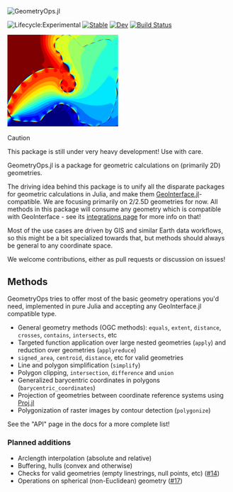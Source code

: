 <img width="400" alt="GeometryOps.jl" src="https://github.com/asinghvi17/GeometryOps.jl/assets/32143268/92c5526d-23a9-4e01-aee0-2fcea99c5001">

![Lifecycle:Experimental](https://img.shields.io/badge/Lifecycle-Experimental-339999)
[![Stable](https://img.shields.io/badge/docs-stable-blue.svg)](https://asinghvi17.github.io/GeometryOps.jl/stable/)
[![Dev](https://img.shields.io/badge/docs-dev-blue.svg)](https://asinghvi17.github.io/GeometryOps.jl/dev/)
[![Build Status](https://github.com/asinghvi17/GeometryOps.jl/actions/workflows/CI.yml/badge.svg?branch=main)](https://github.com/asinghvi17/GeometryOps.jl/actions/workflows/CI.yml?query=branch%3Amain)

<img src="docs/src/assets/logo.png" alt="GeometryOps logo" width="250">

> [!CAUTION]
> This package is still under very heavy development!  Use with care.

GeometryOps.jl is a package for geometric calculations on (primarily 2D) geometries.

The driving idea behind this package is to unify all the disparate packages for geometric calculations in Julia, and make them [GeoInterface.jl](https://github.com/JuliaGeo/GeoInterface.jl)-compatible. We are focusing primarily on 2/2.5D geometries for now.  All methods in this package will consume any geometry which is compatible with GeoInterface - see its [integrations page](https://juliageo.org/GeoInterface.jl/stable/reference/integrations/) for more info on that!

Most of the use cases are driven by GIS and similar Earth data workflows, so this might be a bit specialized towards that, but methods should always be general to any coordinate space.

We welcome contributions, either as pull requests or discussion on issues!

## Methods 

GeometryOps tries to offer most of the basic geometry operations you'd need, implemented in pure Julia and accepting any GeoInterface.jl compatible type.

- General geometry methods (OGC methods): `equals`, `extent`, `distance`, `crosses`, `contains`, `intersects`, etc
- Targeted function application over large nested geometries (`apply`) and reduction over geometries (`applyreduce`)
- `signed_area`, `centroid`, `distance`, etc for valid geometries
- Line and polygon simplification (`simplify`)
- Polygon clipping, `intersection`, `difference` and `union`
- Generalized barycentric coordinates in polygons (`barycentric_coordinates`)
- Projection of geometries between coordinate reference systems using [Proj.jl](https://github.com/JuliaGeo/Proj.jl)
- Polygonization of raster images by contour detection (`polygonize`)

See the "API" page in the docs for a more complete list!

### Planned additions

- Arclength interpolation (absolute and relative)
- Buffering, hulls (convex and otherwise)
- Checks for valid geometries (empty linestrings, null points, etc) ([#14](https://github.com/asinghvi17/GeometryOps.jl/issues/14))
- Operations on spherical (non-Euclidean) geometry ([#17](https://github.com/asinghvi17/GeometryOps.jl/issues/17))
